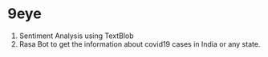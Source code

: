# 9eye

1. Sentiment Analysis using TextBlob
2. Rasa Bot to get the information about covid19 cases in India or any state.
